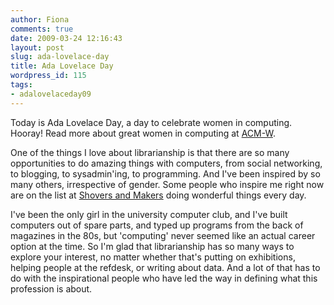 ```yaml
---
author: Fiona
comments: true
date: 2009-03-24 12:16:43
layout: post
slug: ada-lovelace-day
title: Ada Lovelace Day
wordpress_id: 115
tags:
- adalovelaceday09
---
```


Today is Ada Lovelace Day, a day to celebrate women in computing. Hooray! Read more about great women in computing at [ACM-W](http://women.acm.org/).

One of the things I love about librarianship is that there are so many opportunities to do amazing things with computers, from social networking, to blogging, to sysadmin'ing, to programming. And I've been inspired by so many others, irrespective of gender. Some people who inspire me right now are on the list at [Shovers and Makers](http://www.shoversandmakers.net/)  doing wonderful things every day.

I've been the only girl in the university computer club, and I've built computers out of spare parts, and typed up programs from the back of magazines in the 80s, but 'computing' never seemed like an actual career option at the time. So I'm glad that librarianship has so many ways to explore your interest, no matter whether that's putting on exhibitions, helping people at the refdesk, or writing about data. And a lot of that has to do with the inspirational people who have led the way in defining what this profession is about.
